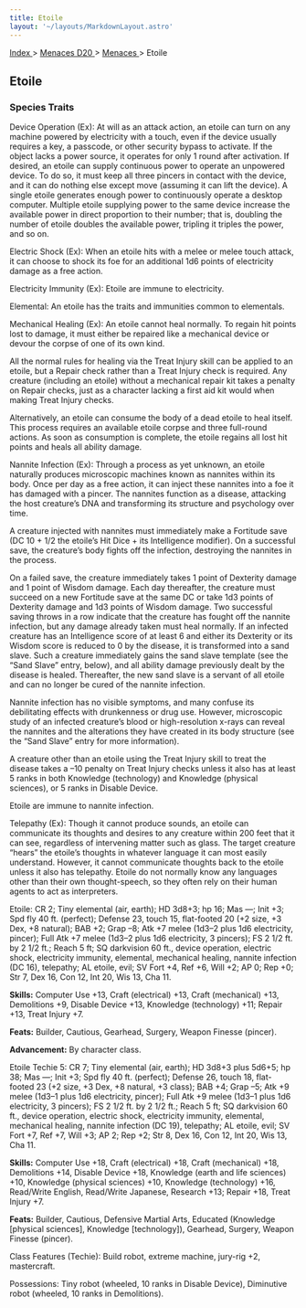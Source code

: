 ```yaml
---
title: Etoile
layout: '~/layouts/MarkdownLayout.astro'
---
```


[ Index ](/) > [ Menaces D20 ](/menaces.d20) > [ Menaces ](/menaces.d20/menaces) > Etoile

##  Etoile

###  Species Traits

Device Operation (Ex): At will as an attack action, an etoile can turn on any
machine powered by electricity with a touch, even if the device usually
requires a key, a passcode, or other security bypass to activate. If the
object lacks a power source, it operates for only 1 round after activation. If
desired, an etoile can supply continuous power to operate an unpowered device.
To do so, it must keep all three pincers in contact with the device, and it
can do nothing else except move (assuming it can lift the device). A single
etoile generates enough power to continuously operate a desktop computer.
Multiple etoile supplying power to the same device increase the available
power in direct proportion to their number; that is, doubling the number of
etoile doubles the available power, tripling it triples the power, and so on.

Electric Shock (Ex): When an etoile hits with a melee or melee touch attack,
it can choose to shock its foe for an additional 1d6 points of electricity
damage as a free action.

Electricity Immunity (Ex): Etoile are immune to electricity.

Elemental: An etoile has the traits and immunities common to elementals.

Mechanical Healing (Ex): An etoile cannot heal normally. To regain hit points
lost to damage, it must either be repaired like a mechanical device or devour
the corpse of one of its own kind.

All the normal rules for healing via the Treat Injury skill can be applied to
an etoile, but a Repair check rather than a Treat Injury check is required.
Any creature (including an etoile) without a mechanical repair kit takes a
penalty on Repair checks, just as a character lacking a first aid kit would
when making Treat Injury checks.

Alternatively, an etoile can consume the body of a dead etoile to heal itself.
This process requires an available etoile corpse and three full-round actions.
As soon as consumption is complete, the etoile regains all lost hit points and
heals all ability damage.

Nannite Infection (Ex): Through a process as yet unknown, an etoile naturally
produces microscopic machines known as nannites within its body. Once per day
as a free action, it can inject these nannites into a foe it has damaged with
a pincer. The nannites function as a disease, attacking the host creature’s
DNA and transforming its structure and psychology over time.

A creature injected with nannites must immediately make a Fortitude save (DC
10 + 1/2 the etoile’s Hit Dice + its Intelligence modifier). On a successful
save, the creature’s body fights off the infection, destroying the nannites in
the process.

On a failed save, the creature immediately takes 1 point of Dexterity damage
and 1 point of Wisdom damage. Each day thereafter, the creature must succeed
on a new Fortitude save at the same DC or take 1d3 points of Dexterity damage
and 1d3 points of Wisdom damage. Two successful saving throws in a row
indicate that the creature has fought off the nannite infection, but any
damage already taken must heal normally. If an infected creature has an
Intelligence score of at least 6 and either its Dexterity or its Wisdom score
is reduced to 0 by the disease, it is transformed into a sand slave. Such a
creature immediately gains the sand slave template (see the “Sand Slave”
entry, below), and all ability damage previously dealt by the disease is
healed. Thereafter, the new sand slave is a servant of all etoile and can no
longer be cured of the nannite infection.

Nannite infection has no visible symptoms, and many confuse its debilitating
effects with drunkenness or drug use. However, microscopic study of an
infected creature’s blood or high-resolution x-rays can reveal the nannites
and the alterations they have created in its body structure (see the “Sand
Slave” entry for more information).

A creature other than an etoile using the Treat Injury skill to treat the
disease takes a –10 penalty on Treat Injury checks unless it also has at least
5 ranks in both Knowledge (technology) and Knowledge (physical sciences), or 5
ranks in Disable Device.

Etoile are immune to nannite infection.

Telepathy (Ex): Though it cannot produce sounds, an etoile can communicate its
thoughts and desires to any creature within 200 feet that it can see,
regardless of intervening matter such as glass. The target creature “hears”
the etoile’s thoughts in whatever language it can most easily understand.
However, it cannot communicate thoughts back to the etoile unless it also has
telepathy. Etoile do not normally know any languages other than their own
thought-speech, so they often rely on their human agents to act as
interpreters.

Etoile: CR 2; Tiny elemental (air, earth); HD 3d8+3; hp 16; Mas —; Init +3;
Spd fly 40 ft. (perfect); Defense 23, touch 15, flat-footed 20 (+2 size, +3
Dex, +8 natural); BAB +2; Grap –8; Atk +7 melee (1d3–2 plus 1d6 electricity,
pincer); Full Atk +7 melee (1d3–2 plus 1d6 electricity, 3 pincers); FS 2 1/2
ft. by 2 1/2 ft.; Reach 5 ft; SQ darkvision 60 ft., device operation, electric
shock, electricity immunity, elemental, mechanical healing, nannite infection
(DC 16), telepathy; AL etoile, evil; SV Fort +4, Ref +6, Will +2; AP 0; Rep
+0; Str 7, Dex 16, Con 12, Int 20, Wis 13, Cha 11.

**Skills:** Computer Use +13, Craft (electrical) +13, Craft (mechanical) +13,
Demolitions +9, Disable Device +13, Knowledge (technology) +11; Repair +13,
Treat Injury +7.

**Feats:** Builder, Cautious, Gearhead, Surgery, Weapon Finesse (pincer).

**Advancement:** By character class.

Etoile Techie 5: CR 7; Tiny elemental (air, earth); HD 3d8+3 plus 5d6+5; hp
38; Mas —; Init +3; Spd fly 40 ft. (perfect); Defense 26, touch 18, flat-
footed 23 (+2 size, +3 Dex, +8 natural, +3 class); BAB +4; Grap –5; Atk +9
melee (1d3–1 plus 1d6 electricity, pincer); Full Atk +9 melee (1d3–1 plus 1d6
electricity, 3 pincers); FS 2 1/2 ft. by 2 1/2 ft.; Reach 5 ft; SQ darkvision
60 ft., device operation, electric shock, electricity immunity, elemental,
mechanical healing, nannite infection (DC 19), telepathy; AL etoile, evil; SV
Fort +7, Ref +7, Will +3; AP 2; Rep +2; Str 8, Dex 16, Con 12, Int 20, Wis 13,
Cha 11.

**Skills:** Computer Use +18, Craft (electrical) +18, Craft (mechanical) +18,
Demolitions +14, Disable Device +18, Knowledge (earth and life sciences) +10,
Knowledge (physical sciences) +10, Knowledge (technology) +16, Read/Write
English, Read/Write Japanese, Research +13; Repair +18, Treat Injury +7.

**Feats:** Builder, Cautious, Defensive Martial Arts, Educated (Knowledge
[physical sciences], Knowledge [technology]), Gearhead, Surgery, Weapon
Finesse (pincer).

Class Features (Techie): Build robot, extreme machine, jury-rig +2,
mastercraft.

Possessions: Tiny robot (wheeled, 10 ranks in Disable Device), Diminutive
robot (wheeled, 10 ranks in Demolitions).

